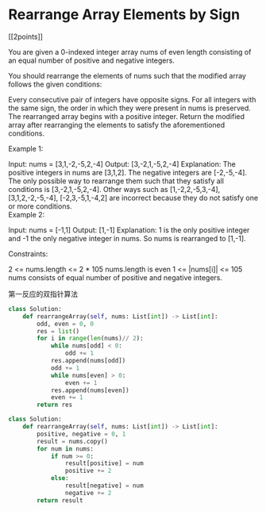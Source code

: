 # Rearrange Array Elements by Sign

[[2points]]

You are given a 0-indexed integer array nums of even length consisting of an equal number of positive and negative integers.

You should rearrange the elements of nums such that the modified array follows the given conditions:

Every consecutive pair of integers have opposite signs.
For all integers with the same sign, the order in which they were present in nums is preserved.
The rearranged array begins with a positive integer.
Return the modified array after rearranging the elements to satisfy the aforementioned conditions.

 

Example 1:

Input: nums = [3,1,-2,-5,2,-4]
Output: [3,-2,1,-5,2,-4]
Explanation:
The positive integers in nums are [3,1,2]. The negative integers are [-2,-5,-4].
The only possible way to rearrange them such that they satisfy all conditions is [3,-2,1,-5,2,-4].
Other ways such as [1,-2,2,-5,3,-4], [3,1,2,-2,-5,-4], [-2,3,-5,1,-4,2] are incorrect because they do not satisfy one or more conditions.  
Example 2:

Input: nums = [-1,1]
Output: [1,-1]
Explanation:
1 is the only positive integer and -1 the only negative integer in nums.
So nums is rearranged to [1,-1].
 

Constraints:

2 <= nums.length <= 2 * 105
nums.length is even
1 <= |nums[i]| <= 105
nums consists of equal number of positive and negative integers.

第一反应的双指针算法

```python
class Solution:
    def rearrangeArray(self, nums: List[int]) -> List[int]:
        odd, even = 0, 0
        res = list()
        for i in range(len(nums)// 2):
            while nums[odd] < 0:
                odd += 1
            res.append(nums[odd])
            odd += 1
            while nums[even] > 0:
                even += 1
            res.append(nums[even])
            even += 1
        return res
```

```python
class Solution:
    def rearrangeArray(self, nums: List[int]) -> List[int]:
        positive, negative = 0, 1
        result = nums.copy()
        for num in nums:
            if num >= 0:
                result[positive] = num
                positive += 2
            else:
                result[negative] = num
                negative += 2
        return result
```
